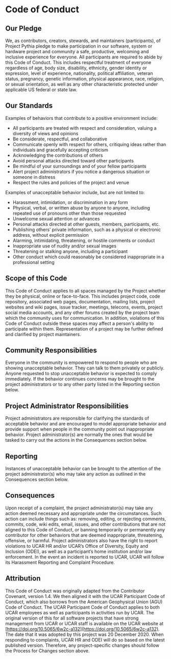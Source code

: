 # Code of Conduct

## Our Pledge

We, as contributors, creators, stewards, and maintainers (participants), of Project Pythia pledge to make participation in our software, system or hardware project and community a safe, productive, welcoming and inclusive experience for everyone. All participants are required to abide by this Code of Conduct. This includes respectful treatment of everyone regardless of age, body size, disability, ethnicity, gender identity or expression, level of experience, nationality, political affiliation, veteran status, pregnancy, genetic information, physical appearance, race, religion, or sexual orientation, as well as any other characteristic protected under applicable US federal or state law.

## Our Standards

Examples of behaviors that contribute to a positive environment include:

- All participants are treated with respect and consideration, valuing a diversity of views and opinions
- Be considerate, respectful, and collaborative
- Communicate openly with respect for others, critiquing ideas rather than individuals and gracefully accepting criticism
- Acknowledging the contributions of others
- Avoid personal attacks directed toward other participants
- Be mindful of your surroundings and of your fellow participants
- Alert project administrators if you notice a dangerous situation or someone in distress
- Respect the rules and policies of the project and venue

Examples of unacceptable behavior include, but are not limited to:

- Harassment, intimidation, or discrimination in any form
- Physical, verbal, or written abuse by anyone to anyone, including repeated use of pronouns other than those requested
- Unwelcome sexual attention or advances
- Personal attacks directed at other guests, members, participants, etc.
- Publishing others’ private information, such as a physical or electronic address, without explicit permission
- Alarming, intimidating, threatening, or hostile comments or conduct
- Inappropriate use of nudity and/or sexual images
- Threatening or stalking anyone, including a participant
- Other conduct which could reasonably be considered inappropriate in a professional setting

## Scope of this Code

This Code of Conduct applies to all spaces managed by the Project whether they be physical, online or face-to-face. This includes project code, code repository, associated web pages, documentation, mailing lists, project websites and wiki pages, issue tracker, meetings, telecons, events, project social media accounts, and any other forums created by the project team which the community uses for communication. In addition, violations of this Code of Conduct outside these spaces may affect a person's ability to participate within them. Representation of a project may be further defined and clarified by project maintainers.

## Community Responsibilities

Everyone in the community is empowered to respond to people who are showing unacceptable behavior. They can talk to them privately or publicly. Anyone requested to stop unacceptable behavior is expected to comply immediately. If the behavior continues concerns may be brought to the project administrators or to any other party listed in the Reporting section below.

## Project Administrator Responsibilities

Project administrators are responsible for clarifying the standards of acceptable behavior and are encouraged to model appropriate behavior and provide support when people in the community point out inappropriate behavior. Project administrator(s) are normally the ones that would be tasked to carry out the actions in the Consequences section below.

## Reporting

Instances of unacceptable behavior can be brought to the attention of the project administrator(s) who may take any action as outlined in the Consequences section below.

## Consequences

Upon receipt of a complaint, the project administrator(s) may take any action deemed necessary and appropriate under the circumstances. Such action can include things such as: removing, editing, or rejecting comments, commits, code, wiki edits, email, issues, and other contributions that are not
aligned to this Code of Conduct, or banning temporarily or permanently any contributor for other behaviors that are deemed inappropriate, threatening, offensive, or harmful. Project administrators also have the right to report violations to UCAR HR and/or UCAR’s Office of Diversity, Equity and Inclusion (ODEI), as well as a participant’s home institution and/or law enforcement. In the event an incident is reported to UCAR, UCAR will follow its Harassment Reporting and Complaint Procedure.

## Attribution

This Code of Conduct was originally adapted from the Contributor Covenant, version 1.4. We then aligned it with the UCAR Participant Code of Conduct, which also borrows from the American Geophysical Union (AGU) Code of Conduct. The UCAR Participant Code of Conduct applies to both UCAR employees as well as participants in activities run by UCAR. The original version of this for all software projects that have strong management from UCAR or UCAR staff is available on the UCAR website at [https://doi.org/10.5065/6w2c-a132](https://doi.org/10.5065/6w2c-a132). The date that it was adopted by this project was 20 December 2020. When responding to complaints, UCAR HR and ODEI will do so based on the latest published version. Therefore, any project-specific changes should follow the Process for Changes section above.
